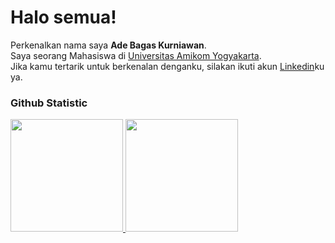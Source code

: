 # Halo semua! 

Perkenalkan nama saya **Ade Bagas Kurniawan**.<br>
Saya seorang Mahasiswa di [Universitas Amikom Yogyakarta](https://home.amikom.ac.id/).<br>
Jika kamu tertarik untuk berkenalan denganku, silakan ikuti akun [Linkedin](https://www.linkedin.com/in/ade-bagas-b89842206/)ku ya.<br>
### Github Statistic
<p align="left">
<a href="https://github.com/adewann">
  <img height="180em" src="https://github-readme-stats-eight-theta.vercel.app/api?username=penuliscode&show_icons=true&theme=algolia&include_all_commits=true&count_private=true"/>
  <img height="180em" src="https://github-readme-stats-eight-theta.vercel.app/api/top-langs/?username=penuliscode&layout=compact&layout=compact&theme=algolia"/>
</a>
</p>
